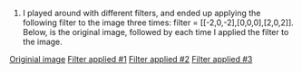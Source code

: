 1. I played around with different filters, and ended up applying the following filter to the image three times: filter = [[-2,0,-2],[0,0,0],[2,0,2]]. Below, is the original image, followed by each time I applied the filter to the image. 

[Originial image](https://user-images.githubusercontent.com/60228374/87457111-df1ac180-c5d5-11ea-84a5-c858df07fdbf.png)
[Filter applied #1](https://user-images.githubusercontent.com/60228374/87457244-0c676f80-c5d6-11ea-9804-a2151d697ab5.png)
[Filter applied #2](https://user-images.githubusercontent.com/60228374/87457318-27d27a80-c5d6-11ea-8e2a-240d8731ab30.png)
[Filter applied #3](https://user-images.githubusercontent.com/60228374/87457361-3c167780-c5d6-11ea-8436-ce8710b7981a.png)

